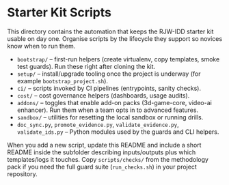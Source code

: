 # Starter Kit Scripts

This directory contains the automation that keeps the RJW-IDD starter kit
usable on day one. Organise scripts by the lifecycle they support so novices
know when to run them.

- `bootstrap/` – first-run helpers (create virtualenv, copy templates, smoke
  test guards). Run these right after cloning the kit.
- `setup/` – install/upgrade tooling once the project is underway (for example
  `bootstrap_project.sh`).
- `ci/` – scripts invoked by CI pipelines (entrypoints, sanity checks).
- `cost/` – cost governance helpers (dashboards, usage audits).
- `addons/` – toggles that enable add-on packs (3d-game-core, video-ai
  enhancer). Run them when a team opts in to advanced features.
- `sandbox/` – utilities for resetting the local sandbox or running drills.
- `doc_sync.py`, `promote_evidence.py`, `validate_evidence.py`, `validate_ids.py`
  – Python modules used by the guards and CLI helpers.

When you add a new script, update this README and include a short README inside
the subfolder describing inputs/outputs plus which templates/logs it touches.
Copy `scripts/checks/` from the methodology pack if you need the full guard
suite (`run_checks.sh`) in your project repository.
